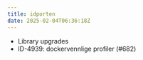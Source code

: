 ```yaml
---
title: idporten
date: 2025-02-04T06:36:18Z
---
```

- Library upgrades
- ID-4939: dockervennlige profiler (#682)

